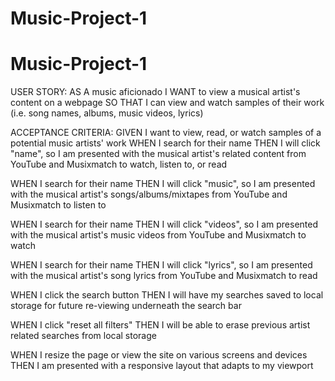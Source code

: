 # Music-Project-1
# Music-Project-1

USER STORY:
AS A music aficionado
I WANT to view a musical artist's content on a webpage
SO THAT I can view and watch samples of their work (i.e. song names, albums, music videos, lyrics)

ACCEPTANCE CRITERIA:
GIVEN I want to view, read, or watch samples of a potential music artists' work
WHEN I search for their name
THEN I will click "name", so I am presented with the musical artist's related content from YouTube and Musixmatch to watch, listen to, or read

WHEN I search for their name
THEN I will click "music", so I am presented with the musical artist's songs/albums/mixtapes from YouTube and Musixmatch to listen to

WHEN I search for their name
THEN I will click "videos", so I am presented with the musical artist's music videos from YouTube and Musixmatch to watch

WHEN I search for their name
THEN I will click "lyrics", so I am presented with the musical artist's song lyrics from YouTube and Musixmatch to read

WHEN I click the search button
THEN I will have my searches saved to local storage for future re-viewing underneath the search bar

WHEN I click "reset all filters"
THEN I will be able to erase previous artist related searches from local storage

WHEN I resize the page or view the site on various screens and devices
THEN I am presented with a responsive layout that adapts to my viewport
